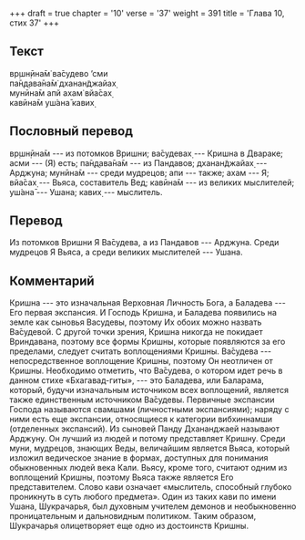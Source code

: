 +++
draft = true
chapter = '10'
verse = '37'
weight = 391
title = 'Глава 10, стих 37'
+++
## Текст

вр̣шн̣ӣна̄м̇ ва̄судево ’сми  
па̄н̣д̣ава̄на̄м̇ дханан̃джайах̣  
мунӣна̄м апй ахам̇ вйа̄сах̣  
кавӣна̄м уш́ана̄ кавих̣

## Пословный перевод

вр̣шн̣ӣна̄м --- из потомков Вришни; ва̄судевах̣ --- Кришна в Двараке; асми
--- (Я) есть; па̄н̣д̣ава̄на̄м --- из Пандавов; дханан̃джайах̣ --- Арджуна;
мунӣна̄м --- среди мудрецов; апи --- также; ахам --- Я; вйа̄сах̣ --- Вьяса,
составитель Вед; кавӣна̄м --- из великих мыслителей; уш́ана̄ --- Ушана;
кавих̣ --- мыслитель.

## Перевод

Из потомков Вришни Я Ва̄судева, а из Пандавов --- Арджуна. Среди мудрецов
Я Вьяса, а среди великих мыслителей --- Ушана.

## Комментарий

Кришна --- это изначальная Верховная Личность Бога, а Баладева --- Его
первая экспансия. И Господь Кришна, и Баладева появились на земле как
сыновья Васудевы, поэтому Их обоих можно назвать Ва̄судевой. С другой
точки зрения, Кришна никогда не покидает Вриндавана, поэтому все формы
Кришны, которые появляются за его пределами, следует считать
воплощениями Кришны. Ва̄судева --- непосредственное воплощение Кришны,
поэтому Он неотличен от Кришны. Необходимо отметить, что Ва̄судева, о
котором идет речь в данном стихе «Бхагавад-гиты», --- это Баладева, или
Баларама, который, будучи изначальным источником всех воплощений,
является также единственным источником Ва̄судевы. Первичные экспансии
Господа называются свамшами (личностными экспансиями); наряду с ними
есть еще экспансии, относящиеся к категории вибхиннамши (отделенных
экспансий). Из сыновей Панду Дхананджаей называют Арджуну. Он лучший из
людей и потому представляет Кришну. Среди муни, мудрецов, знающих Веды,
величайшим является Вьяса, который изложил ведическое знание в формах,
доступных для понимания обыкновенных людей века Кали. Вьясу, кроме того,
считают одним из воплощений Кришны, поэтому Вьяса также является Его
представителем. Слово кави означает «мыслитель, способный глубоко
проникнуть в суть любого предмета». Один из таких кави по имени Ушана,
Шукрачарья, был духовным учителем демонов и необыкновенно проницательным
и дальновидным политиком. Таким образом, Шукрачарья олицетворяет еще
одно из достоинств Кришны.
